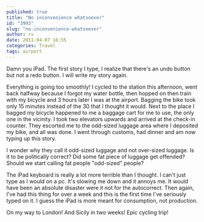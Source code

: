 ```yaml
---
published: true
title: "No inconvenience whatsoever"
id: "3993"
slug: "no-inconvenience-whatsoever"
author: rv
date: 2011-04-07 16:55
categories: Travel
tags: airport
---
```

Damn you iPad. The first story I type, I realize that there's an undo button but not a redo button. I will write my story again.

Everything is going too smoothly! I cycled to the station this afternoon, went back halfway because I forgot my water bottle, then hopped on then train with my bicycle and 3 hours later I was at the airport. Bagging the bike took only 15 minutes instead of the 30 that I thought it would. Next to the place I bagged my bicycle happened to me a baggage cart for me to use, the only one in the vicinity. I took two elevators upwards and arrived at the check-in counter. They escorted me to the odd-sized luggage area where I deposited my bike, and all was done. I went through customs, had dinner and am now typing up this story.

I wonder why they call it odd-sized luggage and not over-sized luggage. Is it to be politically correct? Did some fat piece of luggage get offended? Should we start calling fat people "odd-sized" people?

The iPad keyboard is really a lot more terrible than I thought. I can't just type as I would on a pc. It's slowing me down and it annoys me. It would have been an absolute disaster were it not for the autocorrect. Then again, I've had this thing for over a week and this is the first time I've seriously typed on it. I guess the iPad is more meant for consumption, not production.

On my way to London! And Sicily in two weeks! Epic cycling trip!